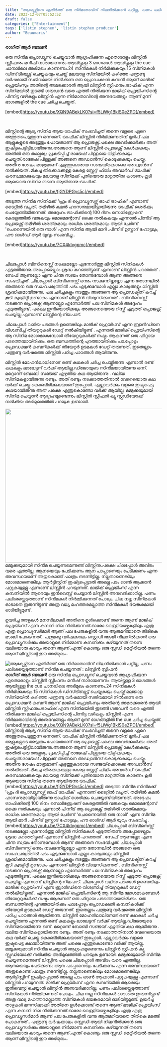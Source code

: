 ```yaml
---
title: "ആക്ടേഴ്സിനെ എതിർത്ത് ഒരു നിർമാതാവിന് നിലനിൽക്കാൻ പറ്റില്ല, പണം പലിശയ്ക്കെടുത്താണ് സിനിമ ചെയ്യുന്നത് : ലിസ്റ്റിൻ സ്റ്റീഫൻ"
date: 2023-12-07T05:52:52
draft: false
categories: ["Entertainment"]
tags: ['listin stephen', 'listin stephen producer']
author: "Beaumaris"
---
```


<strong>രാഗീത് ആർ ബാലൻ</strong>

ഒരു സിനിമ പ്രൊഡ്യൂസ് ചെയ്യുവാൻ ആഗ്രഹിക്കുന്ന ഏതൊരാളും ലിസ്റ്റിൻ സ്റ്റീഫനും മനീഷ് നാരായണനും ആയിട്ടുള്ള 3 ഭാഗങ്ങൾ ആയിട്ടുള്ള the cue ചാനലിലെ അഭിമുഖം കാണണം.24 സിനിമകൾ നിർമിക്കുകയും 15 സിനിമകൾ ഡിസ്‌ട്രിബ്യുട്ട് ചെയ്യുകയും ചെയ്ത് മലയാള സിനിമയിൽ കഴിഞ്ഞ പന്ത്രണ്ടു വർഷമായി സജീവമായി നിൽക്കുന്ന ഒരു പ്രൊഡക്ഷൻ കമ്പനി ആണ് മാജിക്‌ ഫ്രെയിംസും അതിന്റെ അമരക്കാരൻ ആയി ലിസ്റ്റിൻ സ്റ്റീഫനും.ട്രാഫിക് എന്ന സിനിമയിൽ തുടങ്ങി ഗരുഡൻ വരെ എത്തി നിൽക്കുന്ന മാജിക്‌ ഫ്രെയിംസിന്റെ പിന്നിട്ട വഴികളും ലിസ്റ്റിൻ എന്ന നിർമാതാവിന്റെ അനുഭവങ്ങളും ആണ് മൂന്ന് ഭാഗങ്ങളിൽ the cue ചർച്ച ചെയ്തത്.

[embed]https://youtu.be/XQN9ABekLK0?si=f5LiWg1BklS0eZPD[/embed]

&nbsp;

ലിസ്റ്റിന്റെ ആദ്യ സിനിമ ആയ ട്രാഫിക് സംഭവിച്ചത് തന്നെ വളരെ ഏറെ അത്ഭുതപെടുത്തുന്ന ഒന്നാണ്. ട്രാഫിക് ലിസ്റ്റിൻ നിർമിക്കുന്നതിന് മുൻപ് പല ആളുകളുടെ അടുത്തും പോയതാണ് ആ പ്രൊജക്റ്റ്‌.പക്ഷെ അവർക്കാർക്കും അത് ഇഷ്ട്ടപെട്ടിട്ടിലായിരുന്നു.അങ്ങനെ ആണ് ലിസ്റ്റിൻ പ്രൊജക്റ്റ്‌ കേൾക്കുകയും അതിൽ ഒരു താല്പര്യം പ്രകടിപ്പിച്ച് രാജേഷ് പിള്ളയെ വിളിക്കുകയും ചെയ്തത്.രാജേഷ് പിള്ളക്ക് അങ്ങനെ അഡ്വാൻസ് കൊടുക്കുകയും ചെയ്തു. അതിനു ശേഷം മാത്രമാണ് എഴുത്തുകാരായ സഞ്ജയ്‌ക്കൊക്കെ അഡ്വാൻസ് നൽകിയത് .മികച്ച തിരക്കഥക്കുള്ള കേരള സ്റ്റേറ്റ് ഫിലിം അവാർഡ്‌ ട്രാഫിക് കരസ്ഥമാക്കുകയും മലയാള സിനിമക്ക് പുതിയൊരു മാറ്റത്തിനു കാരണം കൂടി ആയൊരു സിനിമ തന്നെ ആയിരുന്നു ട്രാഫിക്.

[embed]https://youtu.be/fjGYDPGys5c[/embed]


അടുത്ത സിനിമ സിനിമക്ക് 'ഫ്രം ദി പ്രൊഡ്യൂസഴ്സ് ഓഫ് ട്രാഫിക്' എന്നാണ് ടൈറ്റിൽ വച്ചത്. തമിഴിൽ കമൽ ഹാസനുമായിട്ടായിരുന്നു ട്രാഫിക് ശെരിക്കും ചെയ്യേണ്ടിയിരുന്നത്. അദ്ദേഹം ട്രാഫിക്കിന്റെ 100 ദിനം സെലിബ്രേഷന് കേരളത്തിൽ വരുകയും മൊമെന്റോസ് ഒക്കെ നൽകുകയും എന്നാൽ പിന്നീട് ആ പ്രൊജക്റ്റ് തമിഴിൽ ശരത്കുമാറും രാധിക ശരത്കുമാറും ആയി ചേർന്ന് 'ചെന്നൈയിൽ ഒരു നാൾ' എന്ന സിനിമ ആയി മാറി .പിന്നീട് ഉസ്താദ് ഹോട്ടലും, ഹൗ ഓൾഡ് ആർ യൂവും സംഭവിച്ചു .

[embed]https://youtu.be/7CX4kIvgpmc[/embed]

&nbsp;

ചിലപ്പോൾ ബിസിനെസ്സ് നടക്കുമല്ലോ എന്നോർത്തു ലിസ്റ്റിൻ സിനിമകൾ എടുത്തിരുന്നു.അപ്പോഴെല്ലാം ശ്രദ്ധ കുറഞ്ഞിട്ടുണ്ട് എന്നാണ് ലിസ്റ്റിൻ പറഞ്ഞത് . സേഫ് ആണല്ലോ എന്ന ചിന്ത സ്വയം തോന്നുമ്പോൾ ആണ് അങ്ങനെ സംഭവിച്ചത്. ചിലപ്പോൾ ബിസിനെസ്സ് ഒന്നും നടക്കുന്നില്ലല്ലോ എന്ന തോന്നലിൽ അങ്ങനെ ഒരു സാഹചര്യത്തിൽ പടം എടുക്കുമ്പോൾ എല്ലാ കാര്യങ്ങളും ലിസ്റ്റിൻ ശ്രദ്ധിക്കുമായിരുന്നു. പല ചർച്ചകളും നടത്തും അങ്ങനെ ആ പ്രൊഡക്ടിന് കുറച്ച് കൂടി ക്വാളിറ്റി ഉണ്ടാകും എന്നാണ് ലിസ്റ്റിൻ വിശ്വസിക്കുന്നത് . ബിസിനെസ്സ് നടക്കുന്ന പ്രൊജക്റ്റ് ആണല്ലോ എന്നോർത്ത് പല സിനിമകൾ അദ്ദേഹം എടുത്തിട്ടുണ്ട്. പക്ഷെ ഇനിയൊരിക്കലും അങ്ങനെയൊരു റിസ്ക് എടുത്ത് പ്രൊജക്റ്റ് ചെയ്യില്ല എന്നാണ് ലിസ്റ്റിന്റെ നിലപാട്.

ചിലപ്പോൾ വലിയ പടങ്ങൾ ഉണ്ടെങ്കിലും മാജിക്‌ ഫ്രെയിംസ് എന്ന ബ്രാൻഡിനെ വിശ്വസിച്ച് തിയറ്ററുകൾ ഡേറ്റ് നൽകിയിട്ടുണ്ട് . എന്നാൽ മാജിക്‌ ഫ്രെയിംസിന്റെ ആ സിനിമ മോശമാകുമ്പോൾ തീയേറ്ററുകൾക്ക് നഷ്ടം ആകുന്നത് ഒരു ഹിറ്റായ പടത്തെയായിരിക്കും. ഒരു ബന്ധത്തിന്റെ പുറത്തായിരിക്കും പലപ്പോഴും പ്രൊഡക്ഷൻ കമ്പനികൾക്ക് തിയേറ്റർ ഉടമകൾ ഡേറ്റ് തരുന്നത്. ഇതെല്ലാം പന്ത്രണ്ടു വർഷത്തെ ലിസ്റ്റിൻ പഠിച്ച പാഠങ്ങൾ ആയിരുന്നു.

ലിസ്റ്റിൻ മോഹൻലാലിനോട് രണ്ട് കഥകൾ ചർച്ച ചെയ്തിരുന്നു എന്നാൽ രണ്ട് കഥകളും ലാലേട്ടന് വർക്ക് ആയില്ല.ഡിജോയുടെ സിനിമയായിരുന്നു ഒന്ന്. മറ്റൊന്ന് ബോബി സഞ്ജയ് എഴുതിയ കഥ ആയിരുന്നു . വലിയ സിനിമകളായിരുന്നു രണ്ടും. അത് രണ്ടും നടക്കാത്തതിനാൽ വേറെയൊരു കഥ വർക്ക് ചെയ്തു കൊണ്ടിരിക്കുകയാണ് ഇപ്പോൾ. എല്ലാവർക്കും വളരെ ഇഷ്ടപെട്ട കഥയായിരുന്നു അത് പക്ഷെ എന്തുകൊണ്ടോ വർക്ക് ആയില്ല. മമ്മൂക്കയുമായി സിനിമ ചെയ്യാൻ ആഗ്രഹമുണ്ടെന്നും ലിസ്റ്റിൻ സ്റ്റീഫൻ ക്യു സ്റ്റുഡിയോക്ക് നൽകിയ അഭിമുഖത്തിൽ പറയുക ഉണ്ടായി.

<img class=" wp-image-432962 aligncenter" src="https://cdn.boolokam.com/articles/2023/12/eefefff.webp" alt="" width="515" height="494" />മമ്മൂക്കയുമായി സിനിമ ചെയ്യണമെന്നുണ്ട് ലിസ്റ്റിനു.പക്ഷെ ചിലപ്പോൾ അവിടം വരെ എത്തില്ല. ആനയെയും പേടിക്കണം ആന പാപ്പാനെയും പേടിക്കണം എന്ന അവസ്ഥയാണ് അതുകൊണ്ട് പലതും നടന്നിട്ടില്ല. നല്ലതാണെങ്കിലും മോശമാണെങ്കിലും ആർട്ടിസ്റ്റിന് ഇഷ്ട്ടപ്പെട്ടാൽ അല്ലെ പടം ഓൺ ആക്കാൻ പറ്റുകയുള്ളു എന്നാണ് ലിസ്റ്റിൻ പറയുന്നത്. മാജിക്‌ ഫ്രെയിംസ് എന്ന കമ്പനിയിൽ ആരെയും ഇൻവെസ്റ്റ് ചെയ്യാൻ ലിസ്റ്റിൻ അനുവദിക്കാറില്ല. പണം പലിശയ്ക്കെടുത്താണ് സിനിമകൾ നിർമ്മിക്കുന്നത് പോലും. ചില നല്ല സിനിമകൾ ഓടാതെ ഇരുന്നിട്ടുണ്ട് അത്ര വല്യ മഹത്തരമല്ലാത്ത സിനിമകൾ ഭയങ്കരമായി ഓടിയിട്ടുമുണ്ട്.

ഉയർച്ച താഴ്ചകൾ മനസിലാക്കി അതിനെ ഉൾക്കൊണ്ട്‌ തന്നെ ആണ് മാജിക്‌ ഫ്രെയിംസ് എന്ന കമ്പനി നില നിൽക്കുന്നത്.ഓരോ വെള്ളിയാഴ്ചകളിലും എത്ര എത്ര പ്രൊഡ്യൂസർമാർ ആണ് പല പേരുകളിൽ വന്നു ആരുമറിയാതെ തിരികെ മടങ്ങി പോകുന്നത്.. പന്ത്രണ്ടു വർഷക്കാലം സ്റ്റെഡി ആയി നിലനിൽക്കാൻ ഒരു പ്രൊഡ്യൂസർക്കും അയാളുടെ നിർമ്മാണ കമ്പനിക്കും കഴിയുന്നത് തന്നെ വലിയൊരു കാര്യം തന്നെ ആണ്.എന്ത് കൊണ്ടും ഒരു സ്റ്റഡി മെറ്റീരിയൽ തന്നെ ആണ് ലിസ്റ്റിന്റെ ഈ അഭിമുഖം..


![ആക്ടേഴ്സിനെ എതിർത്ത് ഒരു നിർമാതാവിന് നിലനിൽക്കാൻ പറ്റില്ല, പണം പലിശയ്ക്കെടുത്താണ് സിനിമ ചെയ്യുന്നത് : ലിസ്റ്റിൻ സ്റ്റീഫൻ](https://cdn.boolokam.com/articles/2023/12/eefefff.webp)**രാഗീത് ആർ ബാലൻ** ഒരു സിനിമ പ്രൊഡ്യൂസ് ചെയ്യുവാൻ ആഗ്രഹിക്കുന്ന ഏതൊരാളും ലിസ്റ്റിൻ സ്റ്റീഫനും മനീഷ് നാരായണനും ആയിട്ടുള്ള 3 ഭാഗങ്ങൾ ആയിട്ടുള്ള the cue ചാനലിലെ അഭിമുഖം കാണണം.24 സിനിമകൾ നിർമിക്കുകയും 15 സിനിമകൾ ഡിസ്‌ട്രിബ്യുട്ട് ചെയ്യുകയും ചെയ്ത് മലയാള സിനിമയിൽ കഴിഞ്ഞ പന്ത്രണ്ടു വർഷമായി സജീവമായി നിൽക്കുന്ന ഒരു പ്രൊഡക്ഷൻ കമ്പനി ആണ് മാജിക്‌ ഫ്രെയിംസും അതിന്റെ അമരക്കാരൻ ആയി ലിസ്റ്റിൻ സ്റ്റീഫനും.ട്രാഫിക് എന്ന സിനിമയിൽ തുടങ്ങി ഗരുഡൻ വരെ എത്തി നിൽക്കുന്ന മാജിക്‌ ഫ്രെയിംസിന്റെ പിന്നിട്ട വഴികളും ലിസ്റ്റിൻ എന്ന നിർമാതാവിന്റെ അനുഭവങ്ങളും ആണ് മൂന്ന് ഭാഗങ്ങളിൽ the cue ചർച്ച ചെയ്തത്. [embed]https://youtu.be/XQN9ABekLK0?si=f5LiWg1BklS0eZPD[/embed] ലിസ്റ്റിന്റെ ആദ്യ സിനിമ ആയ ട്രാഫിക് സംഭവിച്ചത് തന്നെ വളരെ ഏറെ അത്ഭുതപെടുത്തുന്ന ഒന്നാണ്. ട്രാഫിക് ലിസ്റ്റിൻ നിർമിക്കുന്നതിന് മുൻപ് പല ആളുകളുടെ അടുത്തും പോയതാണ് ആ പ്രൊജക്റ്റ്‌.പക്ഷെ അവർക്കാർക്കും അത് ഇഷ്ട്ടപെട്ടിട്ടിലായിരുന്നു.അങ്ങനെ ആണ് ലിസ്റ്റിൻ പ്രൊജക്റ്റ്‌ കേൾക്കുകയും അതിൽ ഒരു താല്പര്യം പ്രകടിപ്പിച്ച് രാജേഷ് പിള്ളയെ വിളിക്കുകയും ചെയ്തത്.രാജേഷ് പിള്ളക്ക് അങ്ങനെ അഡ്വാൻസ് കൊടുക്കുകയും ചെയ്തു. അതിനു ശേഷം മാത്രമാണ് എഴുത്തുകാരായ സഞ്ജയ്‌ക്കൊക്കെ അഡ്വാൻസ് നൽകിയത് .മികച്ച തിരക്കഥക്കുള്ള കേരള സ്റ്റേറ്റ് ഫിലിം അവാർഡ്‌ ട്രാഫിക് കരസ്ഥമാക്കുകയും മലയാള സിനിമക്ക് പുതിയൊരു മാറ്റത്തിനു കാരണം കൂടി ആയൊരു സിനിമ തന്നെ ആയിരുന്നു ട്രാഫിക്. [embed]https://youtu.be/fjGYDPGys5c[/embed] അടുത്ത സിനിമ സിനിമക്ക് 'ഫ്രം ദി പ്രൊഡ്യൂസഴ്സ് ഓഫ് ട്രാഫിക്' എന്നാണ് ടൈറ്റിൽ വച്ചത്. തമിഴിൽ കമൽ ഹാസനുമായിട്ടായിരുന്നു ട്രാഫിക് ശെരിക്കും ചെയ്യേണ്ടിയിരുന്നത്. അദ്ദേഹം ട്രാഫിക്കിന്റെ 100 ദിനം സെലിബ്രേഷന് കേരളത്തിൽ വരുകയും മൊമെന്റോസ് ഒക്കെ നൽകുകയും എന്നാൽ പിന്നീട് ആ പ്രൊജക്റ്റ് തമിഴിൽ ശരത്കുമാറും രാധിക ശരത്കുമാറും ആയി ചേർന്ന് 'ചെന്നൈയിൽ ഒരു നാൾ' എന്ന സിനിമ ആയി മാറി .പിന്നീട് ഉസ്താദ് ഹോട്ടലും, ഹൗ ഓൾഡ് ആർ യൂവും സംഭവിച്ചു . [embed]https://youtu.be/7CX4kIvgpmc[/embed] ചിലപ്പോൾ ബിസിനെസ്സ് നടക്കുമല്ലോ എന്നോർത്തു ലിസ്റ്റിൻ സിനിമകൾ എടുത്തിരുന്നു.അപ്പോഴെല്ലാം ശ്രദ്ധ കുറഞ്ഞിട്ടുണ്ട് എന്നാണ് ലിസ്റ്റിൻ പറഞ്ഞത് . സേഫ് ആണല്ലോ എന്ന ചിന്ത സ്വയം തോന്നുമ്പോൾ ആണ് അങ്ങനെ സംഭവിച്ചത്. ചിലപ്പോൾ ബിസിനെസ്സ് ഒന്നും നടക്കുന്നില്ലല്ലോ എന്ന തോന്നലിൽ അങ്ങനെ ഒരു സാഹചര്യത്തിൽ പടം എടുക്കുമ്പോൾ എല്ലാ കാര്യങ്ങളും ലിസ്റ്റിൻ ശ്രദ്ധിക്കുമായിരുന്നു. പല ചർച്ചകളും നടത്തും അങ്ങനെ ആ പ്രൊഡക്ടിന് കുറച്ച് കൂടി ക്വാളിറ്റി ഉണ്ടാകും എന്നാണ് ലിസ്റ്റിൻ വിശ്വസിക്കുന്നത് . ബിസിനെസ്സ് നടക്കുന്ന പ്രൊജക്റ്റ് ആണല്ലോ എന്നോർത്ത് പല സിനിമകൾ അദ്ദേഹം എടുത്തിട്ടുണ്ട്. പക്ഷെ ഇനിയൊരിക്കലും അങ്ങനെയൊരു റിസ്ക് എടുത്ത് പ്രൊജക്റ്റ് ചെയ്യില്ല എന്നാണ് ലിസ്റ്റിന്റെ നിലപാട്. ചിലപ്പോൾ വലിയ പടങ്ങൾ ഉണ്ടെങ്കിലും മാജിക്‌ ഫ്രെയിംസ് എന്ന ബ്രാൻഡിനെ വിശ്വസിച്ച് തിയറ്ററുകൾ ഡേറ്റ് നൽകിയിട്ടുണ്ട് . എന്നാൽ മാജിക്‌ ഫ്രെയിംസിന്റെ ആ സിനിമ മോശമാകുമ്പോൾ തീയേറ്ററുകൾക്ക് നഷ്ടം ആകുന്നത് ഒരു ഹിറ്റായ പടത്തെയായിരിക്കും. ഒരു ബന്ധത്തിന്റെ പുറത്തായിരിക്കും പലപ്പോഴും പ്രൊഡക്ഷൻ കമ്പനികൾക്ക് തിയേറ്റർ ഉടമകൾ ഡേറ്റ് തരുന്നത്. ഇതെല്ലാം പന്ത്രണ്ടു വർഷത്തെ ലിസ്റ്റിൻ പഠിച്ച പാഠങ്ങൾ ആയിരുന്നു. ലിസ്റ്റിൻ മോഹൻലാലിനോട് രണ്ട് കഥകൾ ചർച്ച ചെയ്തിരുന്നു എന്നാൽ രണ്ട് കഥകളും ലാലേട്ടന് വർക്ക് ആയില്ല.ഡിജോയുടെ സിനിമയായിരുന്നു ഒന്ന്. മറ്റൊന്ന് ബോബി സഞ്ജയ് എഴുതിയ കഥ ആയിരുന്നു . വലിയ സിനിമകളായിരുന്നു രണ്ടും. അത് രണ്ടും നടക്കാത്തതിനാൽ വേറെയൊരു കഥ വർക്ക് ചെയ്തു കൊണ്ടിരിക്കുകയാണ് ഇപ്പോൾ. എല്ലാവർക്കും വളരെ ഇഷ്ടപെട്ട കഥയായിരുന്നു അത് പക്ഷെ എന്തുകൊണ്ടോ വർക്ക് ആയില്ല. മമ്മൂക്കയുമായി സിനിമ ചെയ്യാൻ ആഗ്രഹമുണ്ടെന്നും ലിസ്റ്റിൻ സ്റ്റീഫൻ ക്യു സ്റ്റുഡിയോക്ക് നൽകിയ അഭിമുഖത്തിൽ പറയുക ഉണ്ടായി. മമ്മൂക്കയുമായി സിനിമ ചെയ്യണമെന്നുണ്ട് ലിസ്റ്റിനു.പക്ഷെ ചിലപ്പോൾ അവിടം വരെ എത്തില്ല. ആനയെയും പേടിക്കണം ആന പാപ്പാനെയും പേടിക്കണം എന്ന അവസ്ഥയാണ് അതുകൊണ്ട് പലതും നടന്നിട്ടില്ല. നല്ലതാണെങ്കിലും മോശമാണെങ്കിലും ആർട്ടിസ്റ്റിന് ഇഷ്ട്ടപ്പെട്ടാൽ അല്ലെ പടം ഓൺ ആക്കാൻ പറ്റുകയുള്ളു എന്നാണ് ലിസ്റ്റിൻ പറയുന്നത്. മാജിക്‌ ഫ്രെയിംസ് എന്ന കമ്പനിയിൽ ആരെയും ഇൻവെസ്റ്റ് ചെയ്യാൻ ലിസ്റ്റിൻ അനുവദിക്കാറില്ല. പണം പലിശയ്ക്കെടുത്താണ് സിനിമകൾ നിർമ്മിക്കുന്നത് പോലും. ചില നല്ല സിനിമകൾ ഓടാതെ ഇരുന്നിട്ടുണ്ട് അത്ര വല്യ മഹത്തരമല്ലാത്ത സിനിമകൾ ഭയങ്കരമായി ഓടിയിട്ടുമുണ്ട്. ഉയർച്ച താഴ്ചകൾ മനസിലാക്കി അതിനെ ഉൾക്കൊണ്ട്‌ തന്നെ ആണ് മാജിക്‌ ഫ്രെയിംസ് എന്ന കമ്പനി നില നിൽക്കുന്നത്.ഓരോ വെള്ളിയാഴ്ചകളിലും എത്ര എത്ര പ്രൊഡ്യൂസർമാർ ആണ് പല പേരുകളിൽ വന്നു ആരുമറിയാതെ തിരികെ മടങ്ങി പോകുന്നത്.. പന്ത്രണ്ടു വർഷക്കാലം സ്റ്റെഡി ആയി നിലനിൽക്കാൻ ഒരു പ്രൊഡ്യൂസർക്കും അയാളുടെ നിർമ്മാണ കമ്പനിക്കും കഴിയുന്നത് തന്നെ വലിയൊരു കാര്യം തന്നെ ആണ്.എന്ത് കൊണ്ടും ഒരു സ്റ്റഡി മെറ്റീരിയൽ തന്നെ ആണ് ലിസ്റ്റിന്റെ ഈ അഭിമുഖം..
